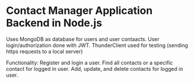 # Contact Manager Application Backend in Node.js
Uses MongoDB as database for users and user contaacts.
User login/authorization done with JWT.
ThunderClient used for testing (sending https requests to a local server)

Functionality:
Register and login a user.
Find all contacts or a specific contact for logged in user.
Add, update, and delete contacts for logged in user.
